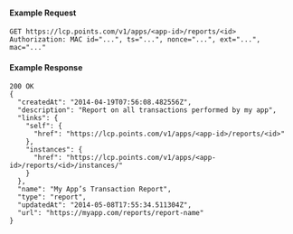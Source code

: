 #### Example Request

    GET https://lcp.points.com/v1/apps/<app-id>/reports/<id>
    Authorization: MAC id="...", ts="...", nonce="...", ext="...", mac="..."

#### Example Response

    200 OK
    {
      "createdAt": "2014-04-19T07:56:08.482556Z",
      "description": "Report on all transactions performed by my app",
      "links": {
        "self": {
          "href": "https://lcp.points.com/v1/apps/<app-id>/reports/<id>"
        },
        "instances": {
          "href": "https://lcp.points.com/v1/apps/<app-id>/reports/<id>/instances/"
        }
      },
      "name": "My App’s Transaction Report",
      "type": "report",
      "updatedAt": "2014-05-08T17:55:34.511304Z",
      "url": "https://myapp.com/reports/report-name"
    }






